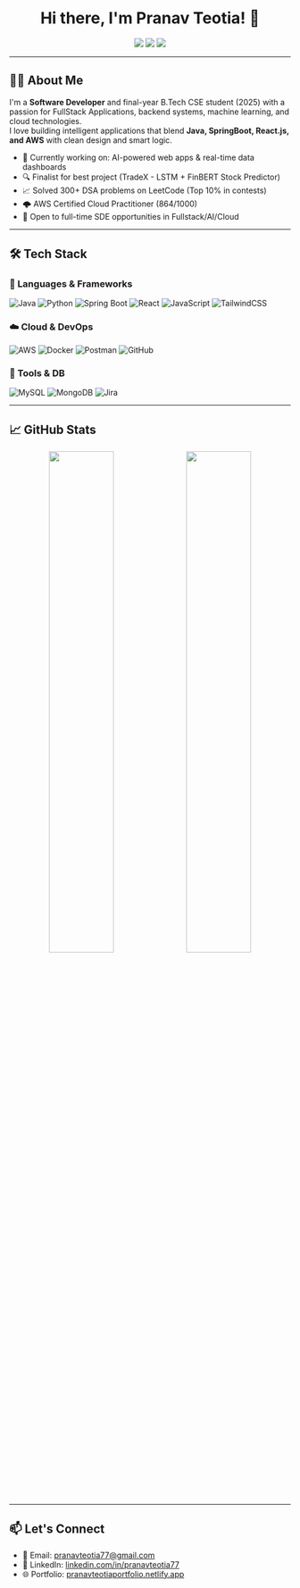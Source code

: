 <h1 align="center">Hi there, I'm Pranav Teotia! 👋</h1>

<p align="center">
  <a href="https://www.linkedin.com/in/pranavteotia77/"><img src="https://img.shields.io/badge/LinkedIn-Pranav%20Teotia-blue?logo=linkedin" /></a>
  <a href="mailto:pranavteotia77@gmail.com"><img src="https://img.shields.io/badge/Email-pranavteotia77@gmail.com-red?logo=gmail" /></a>
  <a href="https://pranavteotiaportfolio.netlify.app/"><img src="https://img.shields.io/badge/Portfolio-Visit-green?logo=firefox" /></a>
<!--   <a href="https://pranavteotiaportfolio.netlify.app/"><img src="https://img.shields.io/badge/Whatsapp-Visit-green?logo=Whatsapp" /></a>
 -->
</p>

---

## 🧑‍💻 About Me

I'm a **Software Developer** and final-year B.Tech CSE student (2025) with a passion for FullStack Applications, backend systems, machine learning, and cloud technologies.  
I love building intelligent applications that blend **Java, SpringBoot, React.js, and AWS** with clean design and smart logic.

- 🔭 Currently working on: AI-powered web apps & real-time data dashboards
- 🔍 Finalist for best project (TradeX - LSTM + FinBERT Stock Predictor)
- 📈 Solved 300+ DSA problems on LeetCode (Top 10% in contests)
- 🌩 AWS Certified Cloud Practitioner (864/1000)
- 💬 Open to full-time SDE opportunities in Fullstack/AI/Cloud

---

## 🛠️ Tech Stack

### 🚀 Languages & Frameworks
![Java](https://img.shields.io/badge/Java-%23ED8B00.svg?logo=openjdk&logoColor=white)
![Python](https://img.shields.io/badge/Python-%2314354C.svg?logo=python&logoColor=white)
![Spring Boot](https://img.shields.io/badge/SpringBoot-6DB33F?logo=springboot&logoColor=white)
![React](https://img.shields.io/badge/React-%2320232a.svg?logo=react&logoColor=%2361DAFB)
![JavaScript](https://img.shields.io/badge/JavaScript-F7DF1E?logo=javascript&logoColor=black)
![TailwindCSS](https://img.shields.io/badge/TailwindCSS-06B6D4?logo=tailwindcss&logoColor=white)

### ☁️ Cloud & DevOps
![AWS](https://img.shields.io/badge/AWS-232F3E?logo=amazon-aws&logoColor=white)
![Docker](https://img.shields.io/badge/Docker-2496ED?logo=docker&logoColor=white)
![Postman](https://img.shields.io/badge/Postman-FF6C37?logo=postman&logoColor=white)
![GitHub](https://img.shields.io/badge/GitHub-181717?logo=github&logoColor=white)

### 🧠 Tools & DB
![MySQL](https://img.shields.io/badge/MySQL-4479A1?logo=mysql&logoColor=white)
![MongoDB](https://img.shields.io/badge/MongoDB-4EA94B?logo=mongodb&logoColor=white)
![Jira](https://img.shields.io/badge/Jira-0052CC?logo=jira&logoColor=white)

---

## 📈 GitHub Stats
<p align="center">
  <img src="https://github-readme-stats.vercel.app/api?username=PranavTeotia&show_icons=true&theme=radical" width="48%" />
  <img src="https://github-readme-stats.vercel.app/api/top-langs/?username=PranavTeotia&layout=compact&theme=radical" width="48%" />
</p>

---

## 📫 Let's Connect
- 📧 Email: [pranavteotia77@gmail.com](mailto:pranavteotia77@gmail.com)
- 💼 LinkedIn: [linkedin.com/in/pranavteotia77](https://www.linkedin.com/in/pranavteotia77)
- 🌐 Portfolio: [pranavteotiaportfolio.netlify.app](https://pranavteotiaportfolio.netlify.app)

